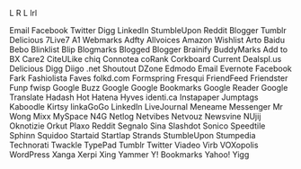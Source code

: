 L R L
lrl


Email
Facebook
Twitter
Digg
LinkedIn
StumbleUpon
Reddit
Blogger
Tumblr
Delicious
7Live7
A1 Webmarks
Adfty
Allvoices
Amazon Wishlist
Arto
Baidu
Bebo
Blinklist
Blip
Blogmarks
Blogged
Blogger
Brainify
BuddyMarks
Add to BX
Care2
CiteULike
chiq
Connotea
coRank
Corkboard
Current
Dealspl.us
Delicious
Digg
Diigo
.net Shoutout
DZone
Edmodo
Email
Evernote
Facebook
Fark
Fashiolista
Faves
folkd.com
Formspring
Fresqui
FriendFeed
Friendster
Funp
fwisp
Google Buzz
Google
Google Bookmarks
Google Reader
Google Translate
Hadash Hot
Hatena
Hyves
identi.ca
Instapaper
Jumptags
Kaboodle
Kirtsy
linkaGoGo
LinkedIn
LiveJournal
Meneame
Messenger
Mr Wong
Mixx
MySpace
N4G
Netlog
Netvibes
Netvouz
Newsvine
NUjij
Oknotizie
Orkut
Plaxo
Reddit
Segnalo
Sina
Slashdot
Sonico
Speedtile
Sphinn
Squidoo
Startaid
Startlap
Strands
StumbleUpon
Stumpedia
Technorati
Twackle
TypePad
Tumblr
Twitter
Viadeo
Virb
VOXopolis
WordPress
Xanga
Xerpi
Xing
Yammer
Y! Bookmarks
Yahoo!
Yigg
